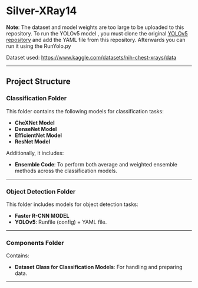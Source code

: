 # Silver-XRay14

**Note**: The dataset and model weights are too large to be uploaded to this repository. To run the YOLOv5 model , you must clone the original [YOLOv5 repository](https://github.com/ultralytics/yolov5) and add the YAML file from this repository. Afterwards you can run it using the RunYolo.py

Dataset used: https://www.kaggle.com/datasets/nih-chest-xrays/data

---

## **Project Structure**

### **Classification Folder**
This folder contains the following models for classification tasks:
- **CheXNet Model**
- **DenseNet Model**
- **EfficientNet Model**
- **ResNet Model**

Additionally, it includes:
- **Ensemble Code**: To perform both average and weighted ensemble methods across the classification models.

---

### **Object Detection Folder**
This folder includes models for object detection tasks:
- **Faster R-CNN MODEL**
- **YOLOv5**: Runfile (config) + YAML file.

---

### **Components Folder**
Contains:
- **Dataset Class for Classification Models**: For handling and preparing data.
---
